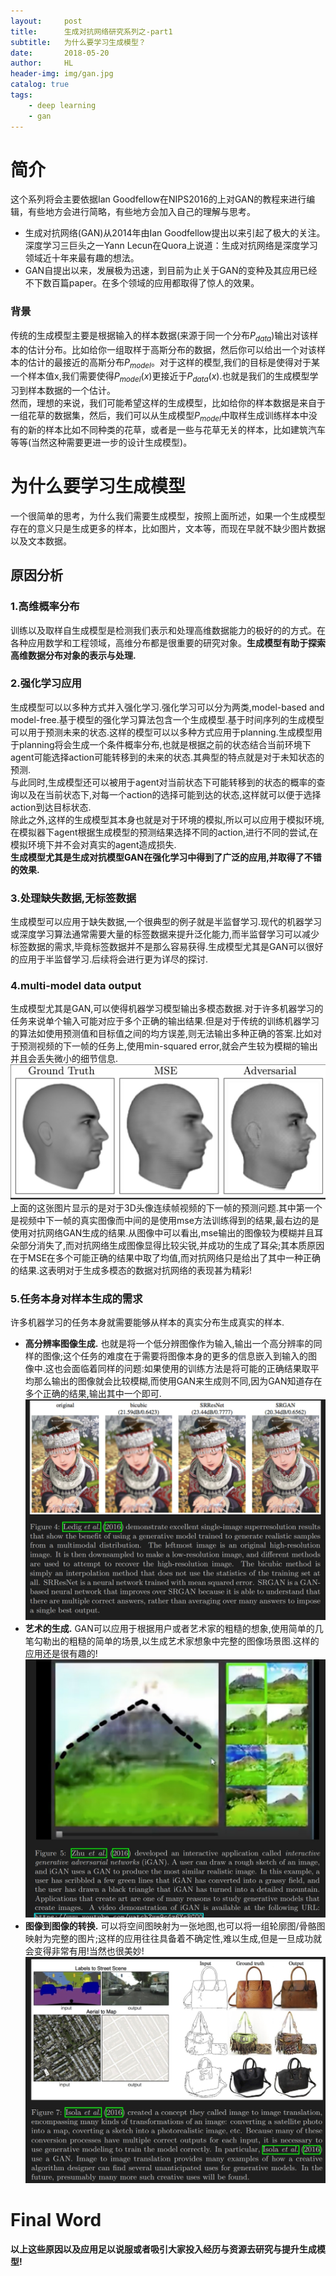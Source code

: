 ```yaml
---
layout:     post
title:      生成对抗网络研究系列之-part1
subtitle:   为什么要学习生成模型？
date:       2018-05-20
author:     HL
header-img: img/gan.jpg
catalog: true
tags:
    - deep learning
    - gan
---
```

# 简介
这个系列将会主要依据Ian Goodfellow在NIPS2016的上对GAN的教程来进行编辑，有些地方会进行简略，有些地方会加入自己的理解与思考。
* 生成对抗网络(GAN)从2014年由Ian Goodfellow提出以来引起了极大的关注。深度学习三巨头之一Yann Lecun在Quora上说道：生成对抗网络是深度学习领域近十年来最有趣的想法。
* GAN自提出以来，发展极为迅速，到目前为止关于GAN的变种及其应用已经不下数百篇paper。在多个领域的应用都取得了惊人的效果。

### 背景
传统的生成模型主要是根据输入的样本数据(来源于同一个分布$P_{data}$)输出对该样本的估计分布。比如给你一组取样于高斯分布的数据，然后你可以给出一个对该样本的估计的最接近的高斯分布$P_{model}$。对于这样的模型,我们的目标是使得对于某一个样本值x,我们需要使得$P_{model}(x)$更接近于$P_{data}(x)$.也就是我们的生成模型学习到样本数据的一个估计。  
然而，理想的来说，我们可能希望这样的生成模型，比如给你的样本数据是来自于一组花草的数据集，然后，我们可以从生成模型$P_{model}$中取样生成训练样本中没有的新的样本比如不同种类的花草，或者是一些与花草无关的样本，比如建筑汽车等等(当然这种需要更进一步的设计生成模型)。

# 为什么要学习生成模型
一个很简单的思考，为什么我们需要生成模型，按照上面所述，如果一个生成模型存在的意义只是生成更多的样本，比如图片，文本等，而现在早就不缺少图片数据以及文本数据。
## 原因分析
### 1.高维概率分布
训练以及取样自生成模型是检测我们表示和处理高维数据能力的极好的的方式。在各种应用数学和工程领域，高维分布都是很重要的研究对象。**生成模型有助于探索高维数据分布对象的表示与处理.**
### 2.强化学习应用
生成模型可以以多种方式并入强化学习.强化学习可以分为两类,model-based and model-free.基于模型的强化学习算法包含一个生成模型.基于时间序列的生成模型可以用于预测未来的状态.这样的模型可以以多种方式应用于planning.生成模型用于planning将会生成一个条件概率分布,也就是根据之前的状态结合当前环境下agent可能选择action可能转移到的未来的状态.其典型的特点就是对于未知状态的预测.  
与此同时,生成模型还可以被用于agent对当前状态下可能转移到的状态的概率的查询以及在当前状态下,对每一个action的选择可能到达的状态,这样就可以便于选择action到达目标状态.  
除此之外,这样的生成模型其本身也就是对于环境的模拟,所以可以应用于模拟环境,在模拟器下agent根据生成模型的预测结果选择不同的action,进行不同的尝试,在模拟环境下并不会对真实的agent造成损失.  
**生成模型尤其是生成对抗模型GAN在强化学习中得到了广泛的应用,并取得了不错的效果.**
### 3.处理缺失数据,无标签数据
生成模型可以应用于缺失数据,一个很典型的例子就是半监督学习.现代的机器学习或深度学习算法通常需要大量的标签数据来提升泛化能力,而半监督学习可以减少标签数据的需求,毕竟标签数据并不是那么容易获得.生成模型尤其是GAN可以很好的应用于半监督学习.后续将会进行更为详尽的探讨.
### 4.multi-model data output
生成模型尤其是GAN,可以使得机器学习模型输出多模态数据.对于许多机器学习的任务来说单个输入可能对应于多个正确的输出结果.但是对于传统的训练机器学习的算法如使用预测值和目标值之间的均方误差,则无法输出多种正确的答案.比如对于预测视频的下一帧的任务上,使用min-squared error,就会产生较为模糊的输出并且会丢失微小的细节信息.
![gan for multi-model output sample](https://raw.githubusercontent.com/lotuswhl/lotuswhl.github.io/master/img/gan/gan-multi-model-application-sample.jpg)  
上面的这张图片显示的是对于3D头像连续帧视频的下一帧的预测问题.其中第一个是视频中下一帧的真实图像而中间的是使用mse方法训练得到的结果,最右边的是使用对抗网络GAN生成的结果.从图像中可以看出,mse输出的图像较为模糊并且耳朵部分消失了,而对抗网络生成图像显得比较尖锐,并成功的生成了耳朵;其本质原因在于MSE在多个可能正确的结果中取了均值,而对抗网络只是给出了其中一种正确的结果.这表明对于生成多模态的数据对抗网络的表现甚为精彩!
### 5.任务本身对样本生成的需求
许多机器学习的任务本身就需要能够从样本的真实分布生成真实的样本.
* **高分辨率图像生成.** 也就是将一个低分辨图像作为输入,输出一个高分辨率的同样的图像;这个任务的难度在于需要将图像本身的更多的信息嵌入到输入的图像中.这也会面临着同样的问题:如果使用的训练方法是将可能的正确结果取平均那么输出的图像就会比较模糊,而使用GAN来生成则不同,因为GAN知道存在多个正确的结果,输出其中一个即可.  
![high resolution image genration](https://raw.githubusercontent.com/lotuswhl/lotuswhl.github.io/master/img/gan/high-resolution-image-generation.jpg)  
* **艺术的生成.** GAN可以应用于根据用户或者艺术家的粗糙的想象,使用简单的几笔勾勒出的粗糙的简单的场景,以生成艺术家想象中完整的图像场景图.这样的应用还是很有趣的!  
![art genration](https://raw.githubusercontent.com/lotuswhl/lotuswhl.github.io/master/img/gan/art-generation-by-gan.jpg)  
* **图像到图像的转换.** 可以将空间图映射为一张地图,也可以将一组轮廓图/骨骼图映射为完整的图片;这样的应用往往具备着不确定性,难以生成,但是一旦成功就会变得非常有用!当然也很美妙!  
![image to image translation](https://raw.githubusercontent.com/lotuswhl/lotuswhl.github.io/master/img/gan/image-to-image-translation.jpg)  

# Final Word
**以上这些原因以及应用足以说服或者吸引大家投入经历与资源去研究与提升生成模型!**